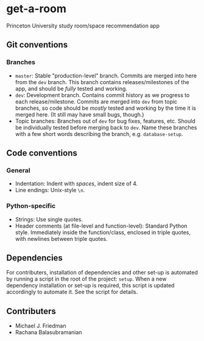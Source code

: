 # get-a-room
Princeton University study room/space recommendation app

## Git conventions
### Branches
- `master`: Stable "production-level" branch. Commits are merged into here from the `dev` branch. This branch contains releases/milestones of the app, and should be *fully* tested and working.
- `dev`: Development branch. Contains commit history as we progress to each release/milestone. Commits are merged into `dev` from topic branches, so code should be *mostly* tested and working by the time it is merged here. (It still may have small bugs, though.)
- Topic branches: Branches out of `dev` for bug fixes, features, etc. Should be individually tested before merging back to `dev`. Name these branches with a few short words describing the branch, e.g. `database-setup`.

## Code conventions
### General
- Indentation: Indent with *spaces*, indent size of 4.
- Line endings: Unix-style `\n`.

### Python-specific
- Strings: Use single quotes.
- Header comments (at file-level and function-level): Standard Python style. Immediately inside the function/class, enclosed in triple quotes, with newlines between triple quotes.

## Dependencies
For contributers, installation of dependencies and other set-up is automated by running a script in the root of the project: `setup`. When a new dependency installation or set-up is required, this script is updated accordingly to automate it. See the script for details.

## Contributers
- Michael J. Friedman
- Rachana Balasubramanian
